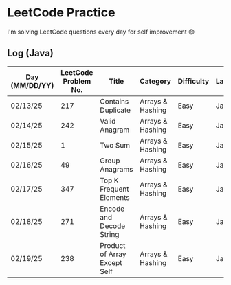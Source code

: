 # LeetCode Practice

I'm solving LeetCode questions every day for self improvement 😊

## Log (Java)
| Day (MM/DD/YY) | LeetCode Problem No. | Title                        | Category         | Difficulty | Language | Time complexity | Space complexity | Notes | Time spent (min) | My solution result  | File                           |
|----------------|----------------------|------------------------------|------------------|------------|----------|-----------------|------------------|-------|------------------|---------------------|--------------------------------|
| 02/13/25       | 217                  | Contains Duplicate           | Arrays & Hashing | Easy       | Java     | O(n)            | O(n)             |       | 10               | Accepted            | [q217.cpp](java/src/q217.java) |
| 02/14/25       | 242                  | Valid Anagram                | Arrays & Hashing | Easy       | Java     | O(n)            | O(n)             |       | 20               | Accepted            | [q242.cpp](java/src/q242.java) |
| 02/15/25       | 1                    | Two Sum                      | Arrays & Hashing | Easy       | Java     | O(n)            | O(n)             |       | 30               | Accepted            | [q1.cpp](java/src/q1.java)     |
| 02/16/25       | 49                   | Group Anagrams               | Arrays & Hashing | Easy       | Java     | O(n^2)          | O(n)             |       | 40               | Accepted            | [q49.cpp](java/src/q49.java)   |
| 02/17/25       | 347                  | Top K Frequent Elements      | Arrays & Hashing | Easy       | Java     | O(n)            | O(n)             |       | 60               | Accepted with hints | [q347.cpp](java/src/q347.java) |
| 02/18/25       | 271                  | Encode and Decode String     | Arrays & Hashing | Easy       | Java     | O(n)            | O(1)             |       | 60               | Wrong Answer        | [q271.cpp](java/src/q271.java) |
| 02/19/25       | 238                  | Product of Array Except Self | Arrays & Hashing | Easy       | Java     | O(n)            | O(n)             |       | 10               | Time Limit Exceeded | [q238.cpp](java/src/q238.java) |